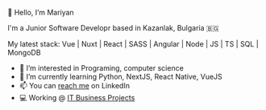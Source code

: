 👋 Hello, I’m Mariyan

I'm a Junior Software Developr based in Kazanlak, Bulgaria 🇧🇬

My latest stack:
 Vue |  Nuxt |  React |  SASS |  Angular |  Node |  JS |  TS | SQL | MongoDB

- 👀 I’m interested in Programing, computer science
- 🌱 I’m currently learning Python, NextJS, React Native, VueJS
- 📫 You can [reach me](https://www.linkedin.com/in/mariyan-damyanov/) on LinkedIn
- 💻 Working @ [IT Business Projects](https://www.linkedin.com/company/itbpbg/)

<!---
marians1d/marians1d is a ✨ special ✨ repository because its `README.md` (this file) appears on your GitHub profile.
You can click the Preview link to take a look at your changes.
--->
